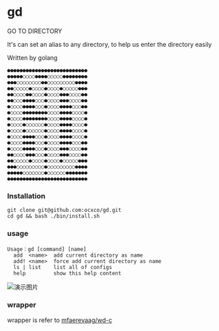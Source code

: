 # gd

GO TO DIRECTORY 

It's can set an alias to any directory, to help us enter the directory easily

Written by golang

```
●●●●●●●●●●●●●●●●●●●●●●●●●●
●●●●●○○○○●●●●○○○○○●●●●●●●●
●●●○○○○○○○○●●○○○○○○○○○●●●●
●●○○○○○●○○○○●○○○○●○○○○○●●●
●●○○○○●●○○○○●○○○○●●●○○○○●●
●●○○○●●●●○○○●○○○○●●●○○○○●●
●○○○○●●●●○○○●○○○○●●●●○○○●●
●○○○○●●●●●●●●○○○○●●●●○○○○●
●○○○○●●●●●●●●○○○○●●●●○○○○●
●○○○○●○○○○○○●○○○○●●●●○○○○●
●○○○○●○○○○○○●○○○○●●●●○○○○●
●○○○○●●●●○○○●○○○○●●●●○○○○●
●○○○○●●●●○○○●○○○○●●●●○○○●●
●○○○○●●●●○○○●○○○○●●●○○○○●●
●●○○○○●●●○○○●○○○○●●●○○○○●●
●●○○○○○●○○○○●○○○○●○○○○○●●●
●●●○○○○○○○○○●○○○○○○○○○●●●●
●●●●●○○○○○○○●○○○○○○●●●●●●●
●●●●●●●●●●●●●●●●●●●●●●●●●●
```

### Installation

```$xslt
git clone git@github.com:ocxco/gd.git
cd gd && bash ./bin/install.sh
```

### usage
```
Usage：gd [command] [name]
  add  <name>  add current directory as name
  add! <name>  force add current directory as name
  ls | list    list all of configs
  help         show this help content
```
![演示图片](https://github.com/ocxco/gd/blob/master/images/gd.gif)

### wrapper

wrapper is refer to [mfaerevaag/wd-c](https://github.com/mfaerevaag/wd-c)
